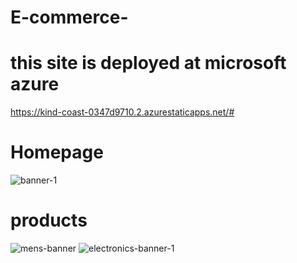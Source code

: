 # E-commerce-
#  this site is deployed at microsoft azure
 https://kind-coast-0347d9710.2.azurestaticapps.net/# 

# Homepage
![banner-1](https://user-images.githubusercontent.com/118009544/204144983-cf67e20b-b438-4f25-9edb-b8cb05f5eeba.jpg)

# products

![mens-banner](https://user-images.githubusercontent.com/118009544/204145018-2f2e5de6-1779-4eef-8a58-af30f292ebf6.jpg)
![electronics-banner-1](https://user-images.githubusercontent.com/118009544/204145032-8159074b-51f1-4575-83e8-eb796371e66d.jpg)


